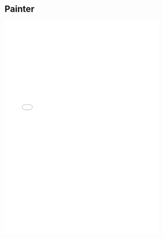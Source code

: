 # Painter


<iframe 
  scrolling="no"
  seamless="seamless"
  src="../_painter.html" 
  style="border:none;display:block;flex-direction:column;" 
  height="700" width="100%" />
</div>


